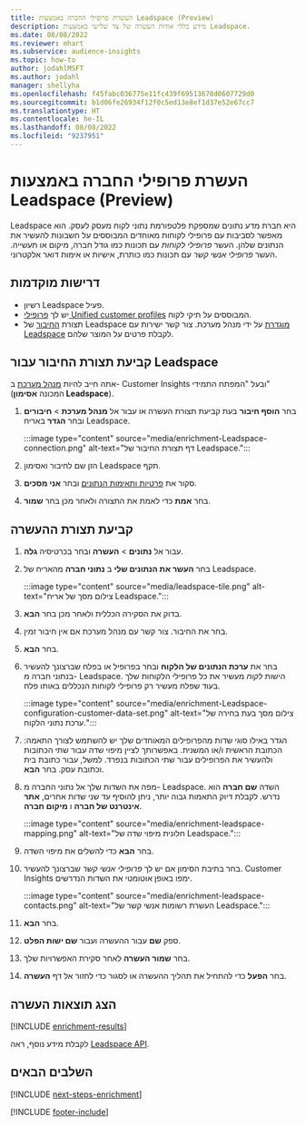 ```yaml
---
title: העשרת פרופילי החברה באמצעות Leadspace ‏(Preview)‏
description: מידע כללי אודות העשרה של צד שלישי באמצעות Leadspace.
ms.date: 08/08/2022
ms.reviewer: mhart
ms.subservice: audience-insights
ms.topic: how-to
author: jodahlMSFT
ms.author: jodahl
manager: shellyha
ms.openlocfilehash: f45fabc036775e11fc439f69513678d0607729d0
ms.sourcegitcommit: b1d06fe26934f12f0c5ed13e8ef1d37e52e67cc7
ms.translationtype: HT
ms.contentlocale: he-IL
ms.lasthandoff: 08/08/2022
ms.locfileid: "9237951"
---
```

# <a name="enrich-company-profiles-with-leadspace-preview"></a>העשרת פרופילי החברה באמצעות Leadspace ‏(Preview)‏

Leadspace היא חברת מדע נתונים שמספקת פלטפורמת נתוני לקוח מעסק לעסק. הוא מאפשר לסביבות עם פרופילי לקוחות מאוחדים המבוססים על חשבונות להעשיר את הנתונים שלהן. העשר *פרופילי לקוחות* עם תכונות כמו גודל חברה, מיקום או תעשייה. העשר *פרופילי אנשי קשר* עם תכונות כמו כותרת, אישיות או אימות דואר אלקטרוני.

## <a name="prerequisites"></a>דרישות מוקדמות

- רשיון Leadspace פעיל.
- יש לך [פרופילי Unified customer profiles](customer-profiles.md) המבוססים על תיקי לקוח.
- תצורת [החיבור](connections.md) של Leadspace [מוגדרת](#configure-the-connection-for-leadspace) על ידי מנהל מערכת. צור קשר ישירות עם [Leadspace](https://www.leadspace.com/leadspace-microsoft-dynamics-365/) לקבלת פרטים על המוצר שלהם.

## <a name="configure-the-connection-for-leadspace"></a>קביעת תצורת החיבור עבור Leadspace

אתה חייב להיות [מנהל מערכת](permissions.md#admin) ב- Customer Insights ובעל "המפתח התמידי" (המכונה **אסימון Leadspace**).

1. בחר **הוסף חיבור** בעת קביעת תצורת העשרה או עבור אל **מנהל מערכת** > **חיבורים** ובחר **הגדר** באריח Leadspace.

   :::image type="content" source="media/enrichment-Leadspace-connection.png" alt-text="דף תצורת החיבור של Leadspace.":::

1. הזן שם לחיבור ואסימון Leadspace תקף.

1. סקור את [פרטיות ותאימות הנתונים](connections.md#data-privacy-and-compliance) ובחר **אני מסכים**.

1. בחר **אמת** כדי לאמת את התצורה ולאחר מכן בחר **שמור**.

## <a name="configure-the-enrichment"></a>קביעת תצורת ההעשרה

1. עבור אל **נתונים** > **העשרה** ובחר בכרטיסיה **גלה**.

1. בחר **העשר את הנתונים שלי** ב **נתוני חברה** מהאריח של Leadspace.

   :::image type="content" source="media/leadspace-tile.png" alt-text="צילום מסך של אריח Leadspace.":::

1. בדוק את הסקירה הכללית ולאחר מכן בחר **הבא**.

1. בחר את החיבור. צור קשר עם מנהל מערכת אם אין חיבור זמין.

1. בחר **הבא**.

1. בחר את **ערכת הנתונים של הלקוח** ובחר בפרופיל או בפלח שברצונך להעשיר בנתוני חברה מ- Leadspace. הישות *לקוח* מעשיר את כל פרופילי הלקוחות שלך בעוד שפלח מעשיר רק פרופילי לקוחות הנכללים באותו פלח.

    :::image type="content" source="media/enrichment-Leadspace-configuration-customer-data-set.png" alt-text="צילום מסך בעת בחירה של ערכת נתוני הלקוח.":::

1. הגדר באילו סוגי שדות מהפרופילים המאוחדים שלך יש להשתמש לצורך התאמה: הכתובת הראשית ו/או המשנית. באפשרותך לציין מיפוי שדה עבור שתי הכתובות ולהעשיר את הפרופילים עבור שתי הכתובות בנפרד. למשל, עבור כתובת בית וכתובת עסק. בחר **הבא**.

1. מפה את השדות שלך אל נתוני החברה מ- Leadspace. השדה **שם חברה** הוא נדרש. לקבלת דיוק התאמות גבוה יותר, ניתן להוסיף עד שני שדות אחרים, **אתר אינטרנט של חברה** ו **מיקום חברה**.

   :::image type="content" source="media/enrichment-leadspace-mapping.png" alt-text="חלונית מיפוי שדה של Leadspace.":::

1. בחר **הבא** כדי להשלים את מיפוי השדה.

1. בחר בתיבת הסימון אם יש לך *פרופילי אנשי קשר* שברצונך להעשיר. Customer Insights ימפו באופן אוטומטי את השדות הנדרשים.

   :::image type="content" source="media/enrichment-leadspace-contacts.png" alt-text="העשרת רשומות אנשי קשר של Leadspace.":::

1. בחר **הבא**.

1. ספק **שם** עבור ההעשרה ועבור **שם ישות הפלט**.

1. בחר **שמור העשרה** לאחר סקירת האפשרויות שלך.

1. בחר **הפעל** כדי להתחיל את תהליך ההעשרה או לסגור כדי לחזור אל דף **העשרה**.

## <a name="view-enrichment-results"></a>הצג תוצאות העשרה

[!INCLUDE [enrichment-results](includes/enrichment-results.md)]

לקבלת מידע נוסף, ראה [Leadspace API](https://support.leadspace.com/hc/en-us/sections/201997649-API).

## <a name="next-steps"></a>‏‫השלבים הבאים‬

[!INCLUDE [next-steps-enrichment](includes/next-steps-enrichment.md)]

[!INCLUDE [footer-include](includes/footer-banner.md)]
